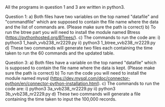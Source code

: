 All the programs in question 1 and 3 are written in python3. 

Question 1:
    a) Both files have two variables on the top named "datafile" and "commandfile" which are supposed to contain the file name where the data and the list of commands are.
        (Please make sure the path is correct)
    b) To run the btree part you will need to install the module named Btress (https://pythonhosted.org/BTrees/).
    c) The commands to run the code are:
        i) python3 1_hash_vvb238_nr2229.py
        ii) python3 1_btree_vvb238_nr2229.py
    d) These two commands will generate two files each containing the time taken to run the 60 commands and the updated table.

Question 3:
    a) Both files have a variable on the top named "datafile" which is supposed to contain the file name where the data is kept.
        (Please make sure the path is correct)
    b) To run the code you will need to install the module named mysql (https://dev.mysql.com/doc/connector-python/en/connector-python-installation.html).
    c) The commands to run the code are:
        i) python3 3a_vvb238_nr2229.py
        ii) python3 3b_vvb238_nr2229.py
    d) These two commands will generate a file containing the time taken to input the 100,000 records.